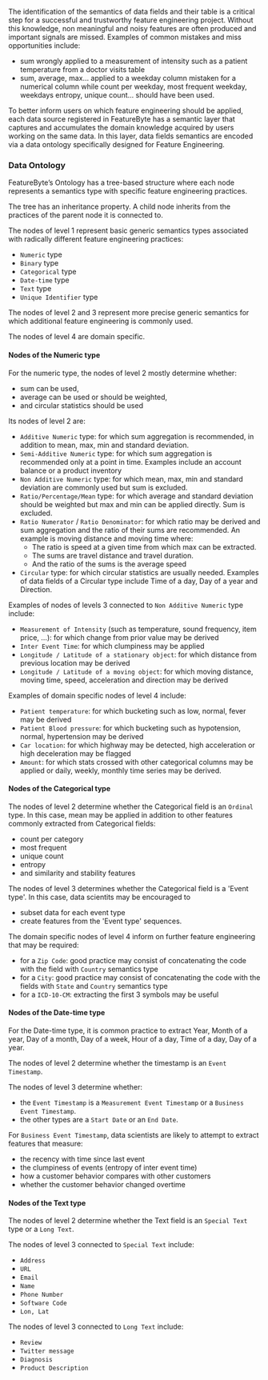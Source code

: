 The identification of the semantics of data fields and their table is a critical step for a successful and trustworthy feature engineering project. Without this knowledge, non meaningful and noisy features are often produced and important signals are missed. Examples of common mistakes and miss opportunities include:

* sum wrongly applied to a measurement of intensity such as a patient temperature from a doctor visits table
* sum, average, max… applied to a weekday column mistaken for a numerical column while count per weekday, most frequent weekday, weekdays entropy, unique count… should have been used.

To better inform users on which feature engineering should be applied, each data source registered in FeatureByte has a semantic layer that captures and accumulates the domain knowledge acquired by users working on the same data. In this layer, data fields semantics are encoded via a data ontology specifically designed for Feature Engineering.

### Data Ontology
FeatureByte’s Ontology has a tree-based structure where each node represents a semantics type with specific feature engineering practices.

The tree has an inheritance property. A child node inherits from the practices of the parent node it is connected to.

The nodes of level 1 represent basic generic semantics types associated with radically different feature engineering practices:

* `Numeric` type
* `Binary` type
* `Categorical` type
* `Date-time` type
* `Text` type
* `Unique Identifier` type

The nodes of level 2 and 3 represent more precise generic semantics for which additional feature engineering is commonly used.

The nodes of level 4 are domain specific.

#### Nodes of the Numeric type

For the numeric type, the nodes of level 2 mostly determine whether:

* sum can be used,
* average can be used or should be weighted,
* and circular statistics should be used

Its nodes of level 2 are:

* `Additive Numeric` type: for which sum aggregation is recommended, in addition to mean, max, min and standard deviation.
* `Semi-Additive Numeric` type: for which sum aggregation is recommended only at a point in time. Examples include an account balance or a product inventory
* `Non Additive Numeric` type: for which mean, max, min and standard deviation are commonly used but sum is excluded.
* `Ratio/Percentage/Mean` type: for which average and standard deviation should be weighted but max and min can be applied directly. Sum is excluded.
* `Ratio Numerator` / `Ratio Denominator`: for which ratio may be derived and sum aggregation and the ratio of their sums are recommended. An example is moving distance and moving time where:
    * The ratio is speed at a given time from which max can be extracted.
    * The sums are travel distance and travel duration.
    * And the ratio of the sums is the average speed
* `Circular` type: for which circular statistics are usually needed. Examples of data fields of a Circular type include Time of a day, Day of a year and Direction.


Examples of nodes of levels 3 connected to `Non Additive Numeric` type include:

* `Measurement of Intensity` (such as temperature, sound frequency, item price, …): for which change from prior value may be derived 
* `Inter Event Time`: for which clumpiness may be applied
* `Longitude / Latitude of a stationary object`: for which distance from previous location may be derived
* `Longitude / Latitude of a moving object`: for which moving distance, moving time, speed, acceleration and direction may be derived

Examples of domain specific nodes of level 4 include:

* `Patient temperature`: for which bucketing such as low, normal, fever may be derived
* `Patient Blood pressure`: for which bucketing such as hypotension, normal, hypertension may be derived
* `Car location`: for which highway may be detected, high acceleration or high deceleration may be flagged
* `Amount`: for which stats crossed with other categorical columns may be applied or daily, weekly, monthly time series may be derived.

#### Nodes of the Categorical type

The nodes of level 2 determine whether the Categorical field is an `Ordinal` type. In this case, mean may be applied in addition to other features commonly extracted from Categorical fields:

* count per category
* most frequent
* unique count
* entropy
* and similarity and stability features

The nodes of level 3 determines whether the Categorical field is a 'Event type'. In this case, data scientits may be encouraged to

* subset data for each event type
* create features from the 'Event type' sequences.

The domain specific nodes of level 4 inform on further feature engineering that may be required:

* for a `Zip Code`: good practice may consist of concatenating the code with the field with `Country` semantics type
* for a `City`: good practice may consist of concatenating the code with the fields with `State` and `Country` semantics type
* for a `ICD-10-CM`: extracting the first 3 symbols may be useful


#### Nodes of the Date-time type

For the Date-time type, it is common practice to extract Year, Month of a year, Day of a month, Day of a week, Hour of a day, Time of a day, Day of a year.

The nodes of level 2 determine whether the timestamp is an `Event Timestamp`. 

The nodes of level 3 determine whether:

* the `Event Timestamp` is a `Measurement Event Timestamp` or a `Business Event Timestamp`.
* the other types are a `Start Date` or an `End Date`.

For `Business Event Timestamp`, data scientists are likely to attempt to extract features that measure:

* the recency with time since last event
* the clumpiness of events (entropy of inter event time)
* how a customer behavior compares with other customers 
* whether the customer behavior changed overtime

#### Nodes of the Text type

The nodes of level 2 determine whether the Text field is an `Special Text` type or a `Long Text`.

The nodes of level 3 connected to `Special Text` include:

* `Address`
* `URL`
* `Email`
* `Name`
* `Phone Number`
* `Software Code`
* `Lon, Lat`

The nodes of level 3 connected to `Long Text` include:

* `Review`
* `Twitter message`
* `Diagnosis`
* `Product Description`
